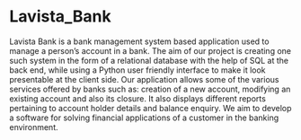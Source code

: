 # Lavista_Bank
Lavista Bank is a bank management system based application used to manage a person’s account in a bank.
The aim of our project is creating one such system in the form of a relational database with the help of SQL at the back end, while using a Python user friendly interface to make it look presentable at the client side. Our application allows some of the various services offered by banks such as: creation of a new account, modifying an existing account and also its closure. It also displays different reports pertaining to account holder details and balance enquiry. We aim to develop a software for solving financial applications of a customer in the banking environment.
